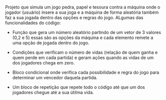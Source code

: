 Projeto que simula um jogo pedra, papel e tesoura contra a máquina onde o jogador (usuário) insere a sua joga
e a máquina de forma aleatória também faz a sua jogada dentro das opções e regras do jogo. ALgumas das funcionalidades do código:

- Função que gera um número aleatório partindo de um vetor de 3 valores (0,2 e 5) essas são as opções da máquina
e cada elemento remete a uma opção de jogada dentro do jogo.

- Condições que verificam o número de vidas (relação de quem ganha e quem perde em cada partida) e geram ações quando as vidas
de um dos jogadores chega em zero.

- Bloco condicional onde verifica cada possibilidade e regra do jogo para determinar um vencedor daquela partida.
- Um bloco de repetição que repete todo o código até que um dos jogadores chegue até a sua útilma vida.

